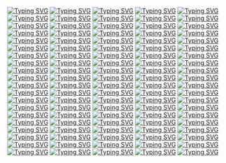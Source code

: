 [![Typing SVG](https://readme-typing-svg.demolab.com?font=Fira+Code&duration=2000&pause=1000&random=false&width=435&lines=%5B%3F%3F%D0%8C%5D+%E1%8E%B6%3F%3F%C4%8C%C5%A3%D0%BD+%5B%E1%8E%B6%3F%D1%B6%E1%B5%89%2F%3F%E2%93%8E%CF%81%E2%93%90%C5%9E%C5%9E%5D;Fluxus+Download;Delta+Download;Hydrogen+Download;Codex+Download;Arceus+X+Download)](https://git.io/typing-svg)
[![Typing SVG](https://readme-typing-svg.demolab.com?font=Fira+Code&duration=2000&pause=1000&random=false&width=435&lines=%5B%3F%3F%D0%8C%5D+%E1%8E%B6%3F%3F%C4%8C%C5%A3%D0%BD+%5B%E1%8E%B6%3F%D1%B6%E1%B5%89%2F%3F%E2%93%8E%CF%81%E2%93%90%C5%9E%C5%9E%5D;Fluxus+Download;Delta+Download;Hydrogen+Download;Codex+Download;Arceus+X+Download)](https://git.io/typing-svg)
[![Typing SVG](https://readme-typing-svg.demolab.com?font=Fira+Code&duration=2000&pause=1000&random=false&width=435&lines=%5B%3F%3F%D0%8C%5D+%E1%8E%B6%3F%3F%C4%8C%C5%A3%D0%BD+%5B%E1%8E%B6%3F%D1%B6%E1%B5%89%2F%3F%E2%93%8E%CF%81%E2%93%90%C5%9E%C5%9E%5D;Fluxus+Download;Delta+Download;Hydrogen+Download;Codex+Download;Arceus+X+Download)](https://git.io/typing-svg)
[![Typing SVG](https://readme-typing-svg.demolab.com?font=Fira+Code&duration=2000&pause=1000&random=false&width=435&lines=%5B%3F%3F%D0%8C%5D+%E1%8E%B6%3F%3F%C4%8C%C5%A3%D0%BD+%5B%E1%8E%B6%3F%D1%B6%E1%B5%89%2F%3F%E2%93%8E%CF%81%E2%93%90%C5%9E%C5%9E%5D;Fluxus+Download;Delta+Download;Hydrogen+Download;Codex+Download;Arceus+X+Download)](https://git.io/typing-svg)
[![Typing SVG](https://readme-typing-svg.demolab.com?font=Fira+Code&duration=2000&pause=1000&random=false&width=435&lines=%5B%3F%3F%D0%8C%5D+%E1%8E%B6%3F%3F%C4%8C%C5%A3%D0%BD+%5B%E1%8E%B6%3F%D1%B6%E1%B5%89%2F%3F%E2%93%8E%CF%81%E2%93%90%C5%9E%C5%9E%5D;Fluxus+Download;Delta+Download;Hydrogen+Download;Codex+Download;Arceus+X+Download)](https://git.io/typing-svg)
[![Typing SVG](https://readme-typing-svg.demolab.com?font=Fira+Code&duration=2000&pause=1000&random=false&width=435&lines=%5B%3F%3F%D0%8C%5D+%E1%8E%B6%3F%3F%C4%8C%C5%A3%D0%BD+%5B%E1%8E%B6%3F%D1%B6%E1%B5%89%2F%3F%E2%93%8E%CF%81%E2%93%90%C5%9E%C5%9E%5D;Fluxus+Download;Delta+Download;Hydrogen+Download;Codex+Download;Arceus+X+Download)](https://git.io/typing-svg)
[![Typing SVG](https://readme-typing-svg.demolab.com?font=Fira+Code&duration=2000&pause=1000&random=false&width=435&lines=%5B%3F%3F%D0%8C%5D+%E1%8E%B6%3F%3F%C4%8C%C5%A3%D0%BD+%5B%E1%8E%B6%3F%D1%B6%E1%B5%89%2F%3F%E2%93%8E%CF%81%E2%93%90%C5%9E%C5%9E%5D;Fluxus+Download;Delta+Download;Hydrogen+Download;Codex+Download;Arceus+X+Download)](https://git.io/typing-svg)
[![Typing SVG](https://readme-typing-svg.demolab.com?font=Fira+Code&duration=2000&pause=1000&random=false&width=435&lines=%5B%3F%3F%D0%8C%5D+%E1%8E%B6%3F%3F%C4%8C%C5%A3%D0%BD+%5B%E1%8E%B6%3F%D1%B6%E1%B5%89%2F%3F%E2%93%8E%CF%81%E2%93%90%C5%9E%C5%9E%5D;Fluxus+Download;Delta+Download;Hydrogen+Download;Codex+Download;Arceus+X+Download)](https://git.io/typing-svg)
[![Typing SVG](https://readme-typing-svg.demolab.com?font=Fira+Code&duration=2000&pause=1000&random=false&width=435&lines=%5B%3F%3F%D0%8C%5D+%E1%8E%B6%3F%3F%C4%8C%C5%A3%D0%BD+%5B%E1%8E%B6%3F%D1%B6%E1%B5%89%2F%3F%E2%93%8E%CF%81%E2%93%90%C5%9E%C5%9E%5D;Fluxus+Download;Delta+Download;Hydrogen+Download;Codex+Download;Arceus+X+Download)](https://git.io/typing-svg)
[![Typing SVG](https://readme-typing-svg.demolab.com?font=Fira+Code&duration=2000&pause=1000&random=false&width=435&lines=%5B%3F%3F%D0%8C%5D+%E1%8E%B6%3F%3F%C4%8C%C5%A3%D0%BD+%5B%E1%8E%B6%3F%D1%B6%E1%B5%89%2F%3F%E2%93%8E%CF%81%E2%93%90%C5%9E%C5%9E%5D;Fluxus+Download;Delta+Download;Hydrogen+Download;Codex+Download;Arceus+X+Download)](https://git.io/typing-svg)
[![Typing SVG](https://readme-typing-svg.demolab.com?font=Fira+Code&duration=2000&pause=1000&random=false&width=435&lines=%5B%3F%3F%D0%8C%5D+%E1%8E%B6%3F%3F%C4%8C%C5%A3%D0%BD+%5B%E1%8E%B6%3F%D1%B6%E1%B5%89%2F%3F%E2%93%8E%CF%81%E2%93%90%C5%9E%C5%9E%5D;Fluxus+Download;Delta+Download;Hydrogen+Download;Codex+Download;Arceus+X+Download)](https://git.io/typing-svg)
[![Typing SVG](https://readme-typing-svg.demolab.com?font=Fira+Code&duration=2000&pause=1000&random=false&width=435&lines=%5B%3F%3F%D0%8C%5D+%E1%8E%B6%3F%3F%C4%8C%C5%A3%D0%BD+%5B%E1%8E%B6%3F%D1%B6%E1%B5%89%2F%3F%E2%93%8E%CF%81%E2%93%90%C5%9E%C5%9E%5D;Fluxus+Download;Delta+Download;Hydrogen+Download;Codex+Download;Arceus+X+Download)](https://git.io/typing-svg)
[![Typing SVG](https://readme-typing-svg.demolab.com?font=Fira+Code&duration=2000&pause=1000&random=false&width=435&lines=%5B%3F%3F%D0%8C%5D+%E1%8E%B6%3F%3F%C4%8C%C5%A3%D0%BD+%5B%E1%8E%B6%3F%D1%B6%E1%B5%89%2F%3F%E2%93%8E%CF%81%E2%93%90%C5%9E%C5%9E%5D;Fluxus+Download;Delta+Download;Hydrogen+Download;Codex+Download;Arceus+X+Download)](https://git.io/typing-svg)
[![Typing SVG](https://readme-typing-svg.demolab.com?font=Fira+Code&duration=2000&pause=1000&random=false&width=435&lines=%5B%3F%3F%D0%8C%5D+%E1%8E%B6%3F%3F%C4%8C%C5%A3%D0%BD+%5B%E1%8E%B6%3F%D1%B6%E1%B5%89%2F%3F%E2%93%8E%CF%81%E2%93%90%C5%9E%C5%9E%5D;Fluxus+Download;Delta+Download;Hydrogen+Download;Codex+Download;Arceus+X+Download)](https://git.io/typing-svg)
[![Typing SVG](https://readme-typing-svg.demolab.com?font=Fira+Code&duration=2000&pause=1000&random=false&width=435&lines=%5B%3F%3F%D0%8C%5D+%E1%8E%B6%3F%3F%C4%8C%C5%A3%D0%BD+%5B%E1%8E%B6%3F%D1%B6%E1%B5%89%2F%3F%E2%93%8E%CF%81%E2%93%90%C5%9E%C5%9E%5D;Fluxus+Download;Delta+Download;Hydrogen+Download;Codex+Download;Arceus+X+Download)](https://git.io/typing-svg)
[![Typing SVG](https://readme-typing-svg.demolab.com?font=Fira+Code&duration=2000&pause=1000&random=false&width=435&lines=%5B%3F%3F%D0%8C%5D+%E1%8E%B6%3F%3F%C4%8C%C5%A3%D0%BD+%5B%E1%8E%B6%3F%D1%B6%E1%B5%89%2F%3F%E2%93%8E%CF%81%E2%93%90%C5%9E%C5%9E%5D;Fluxus+Download;Delta+Download;Hydrogen+Download;Codex+Download;Arceus+X+Download)](https://git.io/typing-svg)
[![Typing SVG](https://readme-typing-svg.demolab.com?font=Fira+Code&duration=2000&pause=1000&random=false&width=435&lines=%5B%3F%3F%D0%8C%5D+%E1%8E%B6%3F%3F%C4%8C%C5%A3%D0%BD+%5B%E1%8E%B6%3F%D1%B6%E1%B5%89%2F%3F%E2%93%8E%CF%81%E2%93%90%C5%9E%C5%9E%5D;Fluxus+Download;Delta+Download;Hydrogen+Download;Codex+Download;Arceus+X+Download)](https://git.io/typing-svg)
[![Typing SVG](https://readme-typing-svg.demolab.com?font=Fira+Code&duration=2000&pause=1000&random=false&width=435&lines=%5B%3F%3F%D0%8C%5D+%E1%8E%B6%3F%3F%C4%8C%C5%A3%D0%BD+%5B%E1%8E%B6%3F%D1%B6%E1%B5%89%2F%3F%E2%93%8E%CF%81%E2%93%90%C5%9E%C5%9E%5D;Fluxus+Download;Delta+Download;Hydrogen+Download;Codex+Download;Arceus+X+Download)](https://git.io/typing-svg)
[![Typing SVG](https://readme-typing-svg.demolab.com?font=Fira+Code&duration=2000&pause=1000&random=false&width=435&lines=%5B%3F%3F%D0%8C%5D+%E1%8E%B6%3F%3F%C4%8C%C5%A3%D0%BD+%5B%E1%8E%B6%3F%D1%B6%E1%B5%89%2F%3F%E2%93%8E%CF%81%E2%93%90%C5%9E%C5%9E%5D;Fluxus+Download;Delta+Download;Hydrogen+Download;Codex+Download;Arceus+X+Download)](https://git.io/typing-svg)
[![Typing SVG](https://readme-typing-svg.demolab.com?font=Fira+Code&duration=2000&pause=1000&random=false&width=435&lines=%5B%3F%3F%D0%8C%5D+%E1%8E%B6%3F%3F%C4%8C%C5%A3%D0%BD+%5B%E1%8E%B6%3F%D1%B6%E1%B5%89%2F%3F%E2%93%8E%CF%81%E2%93%90%C5%9E%C5%9E%5D;Fluxus+Download;Delta+Download;Hydrogen+Download;Codex+Download;Arceus+X+Download)](https://git.io/typing-svg)
[![Typing SVG](https://readme-typing-svg.demolab.com?font=Fira+Code&duration=2000&pause=1000&random=false&width=435&lines=%5B%3F%3F%D0%8C%5D+%E1%8E%B6%3F%3F%C4%8C%C5%A3%D0%BD+%5B%E1%8E%B6%3F%D1%B6%E1%B5%89%2F%3F%E2%93%8E%CF%81%E2%93%90%C5%9E%C5%9E%5D;Fluxus+Download;Delta+Download;Hydrogen+Download;Codex+Download;Arceus+X+Download)](https://git.io/typing-svg)
[![Typing SVG](https://readme-typing-svg.demolab.com?font=Fira+Code&duration=2000&pause=1000&random=false&width=435&lines=%5B%3F%3F%D0%8C%5D+%E1%8E%B6%3F%3F%C4%8C%C5%A3%D0%BD+%5B%E1%8E%B6%3F%D1%B6%E1%B5%89%2F%3F%E2%93%8E%CF%81%E2%93%90%C5%9E%C5%9E%5D;Fluxus+Download;Delta+Download;Hydrogen+Download;Codex+Download;Arceus+X+Download)](https://git.io/typing-svg)
[![Typing SVG](https://readme-typing-svg.demolab.com?font=Fira+Code&duration=2000&pause=1000&random=false&width=435&lines=%5B%3F%3F%D0%8C%5D+%E1%8E%B6%3F%3F%C4%8C%C5%A3%D0%BD+%5B%E1%8E%B6%3F%D1%B6%E1%B5%89%2F%3F%E2%93%8E%CF%81%E2%93%90%C5%9E%C5%9E%5D;Fluxus+Download;Delta+Download;Hydrogen+Download;Codex+Download;Arceus+X+Download)](https://git.io/typing-svg)
[![Typing SVG](https://readme-typing-svg.demolab.com?font=Fira+Code&duration=2000&pause=1000&random=false&width=435&lines=%5B%3F%3F%D0%8C%5D+%E1%8E%B6%3F%3F%C4%8C%C5%A3%D0%BD+%5B%E1%8E%B6%3F%D1%B6%E1%B5%89%2F%3F%E2%93%8E%CF%81%E2%93%90%C5%9E%C5%9E%5D;Fluxus+Download;Delta+Download;Hydrogen+Download;Codex+Download;Arceus+X+Download)](https://git.io/typing-svg)
[![Typing SVG](https://readme-typing-svg.demolab.com?font=Fira+Code&duration=2000&pause=1000&random=false&width=435&lines=%5B%3F%3F%D0%8C%5D+%E1%8E%B6%3F%3F%C4%8C%C5%A3%D0%BD+%5B%E1%8E%B6%3F%D1%B6%E1%B5%89%2F%3F%E2%93%8E%CF%81%E2%93%90%C5%9E%C5%9E%5D;Fluxus+Download;Delta+Download;Hydrogen+Download;Codex+Download;Arceus+X+Download)](https://git.io/typing-svg)
[![Typing SVG](https://readme-typing-svg.demolab.com?font=Fira+Code&duration=2000&pause=1000&random=false&width=435&lines=%5B%3F%3F%D0%8C%5D+%E1%8E%B6%3F%3F%C4%8C%C5%A3%D0%BD+%5B%E1%8E%B6%3F%D1%B6%E1%B5%89%2F%3F%E2%93%8E%CF%81%E2%93%90%C5%9E%C5%9E%5D;Fluxus+Download;Delta+Download;Hydrogen+Download;Codex+Download;Arceus+X+Download)](https://git.io/typing-svg)
[![Typing SVG](https://readme-typing-svg.demolab.com?font=Fira+Code&duration=2000&pause=1000&random=false&width=435&lines=%5B%3F%3F%D0%8C%5D+%E1%8E%B6%3F%3F%C4%8C%C5%A3%D0%BD+%5B%E1%8E%B6%3F%D1%B6%E1%B5%89%2F%3F%E2%93%8E%CF%81%E2%93%90%C5%9E%C5%9E%5D;Fluxus+Download;Delta+Download;Hydrogen+Download;Codex+Download;Arceus+X+Download)](https://git.io/typing-svg)
[![Typing SVG](https://readme-typing-svg.demolab.com?font=Fira+Code&duration=2000&pause=1000&random=false&width=435&lines=%5B%3F%3F%D0%8C%5D+%E1%8E%B6%3F%3F%C4%8C%C5%A3%D0%BD+%5B%E1%8E%B6%3F%D1%B6%E1%B5%89%2F%3F%E2%93%8E%CF%81%E2%93%90%C5%9E%C5%9E%5D;Fluxus+Download;Delta+Download;Hydrogen+Download;Codex+Download;Arceus+X+Download)](https://git.io/typing-svg)
[![Typing SVG](https://readme-typing-svg.demolab.com?font=Fira+Code&duration=2000&pause=1000&random=false&width=435&lines=%5B%3F%3F%D0%8C%5D+%E1%8E%B6%3F%3F%C4%8C%C5%A3%D0%BD+%5B%E1%8E%B6%3F%D1%B6%E1%B5%89%2F%3F%E2%93%8E%CF%81%E2%93%90%C5%9E%C5%9E%5D;Fluxus+Download;Delta+Download;Hydrogen+Download;Codex+Download;Arceus+X+Download)](https://git.io/typing-svg)
[![Typing SVG](https://readme-typing-svg.demolab.com?font=Fira+Code&duration=2000&pause=1000&random=false&width=435&lines=%5B%3F%3F%D0%8C%5D+%E1%8E%B6%3F%3F%C4%8C%C5%A3%D0%BD+%5B%E1%8E%B6%3F%D1%B6%E1%B5%89%2F%3F%E2%93%8E%CF%81%E2%93%90%C5%9E%C5%9E%5D;Fluxus+Download;Delta+Download;Hydrogen+Download;Codex+Download;Arceus+X+Download)](https://git.io/typing-svg)
[![Typing SVG](https://readme-typing-svg.demolab.com?font=Fira+Code&duration=2000&pause=1000&random=false&width=435&lines=%5B%3F%3F%D0%8C%5D+%E1%8E%B6%3F%3F%C4%8C%C5%A3%D0%BD+%5B%E1%8E%B6%3F%D1%B6%E1%B5%89%2F%3F%E2%93%8E%CF%81%E2%93%90%C5%9E%C5%9E%5D;Fluxus+Download;Delta+Download;Hydrogen+Download;Codex+Download;Arceus+X+Download)](https://git.io/typing-svg)
[![Typing SVG](https://readme-typing-svg.demolab.com?font=Fira+Code&duration=2000&pause=1000&random=false&width=435&lines=%5B%3F%3F%D0%8C%5D+%E1%8E%B6%3F%3F%C4%8C%C5%A3%D0%BD+%5B%E1%8E%B6%3F%D1%B6%E1%B5%89%2F%3F%E2%93%8E%CF%81%E2%93%90%C5%9E%C5%9E%5D;Fluxus+Download;Delta+Download;Hydrogen+Download;Codex+Download;Arceus+X+Download)](https://git.io/typing-svg)
[![Typing SVG](https://readme-typing-svg.demolab.com?font=Fira+Code&duration=2000&pause=1000&random=false&width=435&lines=%5B%3F%3F%D0%8C%5D+%E1%8E%B6%3F%3F%C4%8C%C5%A3%D0%BD+%5B%E1%8E%B6%3F%D1%B6%E1%B5%89%2F%3F%E2%93%8E%CF%81%E2%93%90%C5%9E%C5%9E%5D;Fluxus+Download;Delta+Download;Hydrogen+Download;Codex+Download;Arceus+X+Download)](https://git.io/typing-svg)
[![Typing SVG](https://readme-typing-svg.demolab.com?font=Fira+Code&duration=2000&pause=1000&random=false&width=435&lines=%5B%3F%3F%D0%8C%5D+%E1%8E%B6%3F%3F%C4%8C%C5%A3%D0%BD+%5B%E1%8E%B6%3F%D1%B6%E1%B5%89%2F%3F%E2%93%8E%CF%81%E2%93%90%C5%9E%C5%9E%5D;Fluxus+Download;Delta+Download;Hydrogen+Download;Codex+Download;Arceus+X+Download)](https://git.io/typing-svg)
[![Typing SVG](https://readme-typing-svg.demolab.com?font=Fira+Code&duration=2000&pause=1000&random=false&width=435&lines=%5B%3F%3F%D0%8C%5D+%E1%8E%B6%3F%3F%C4%8C%C5%A3%D0%BD+%5B%E1%8E%B6%3F%D1%B6%E1%B5%89%2F%3F%E2%93%8E%CF%81%E2%93%90%C5%9E%C5%9E%5D;Fluxus+Download;Delta+Download;Hydrogen+Download;Codex+Download;Arceus+X+Download)](https://git.io/typing-svg)
[![Typing SVG](https://readme-typing-svg.demolab.com?font=Fira+Code&duration=2000&pause=1000&random=false&width=435&lines=%5B%3F%3F%D0%8C%5D+%E1%8E%B6%3F%3F%C4%8C%C5%A3%D0%BD+%5B%E1%8E%B6%3F%D1%B6%E1%B5%89%2F%3F%E2%93%8E%CF%81%E2%93%90%C5%9E%C5%9E%5D;Fluxus+Download;Delta+Download;Hydrogen+Download;Codex+Download;Arceus+X+Download)](https://git.io/typing-svg)
[![Typing SVG](https://readme-typing-svg.demolab.com?font=Fira+Code&duration=2000&pause=1000&random=false&width=435&lines=%5B%3F%3F%D0%8C%5D+%E1%8E%B6%3F%3F%C4%8C%C5%A3%D0%BD+%5B%E1%8E%B6%3F%D1%B6%E1%B5%89%2F%3F%E2%93%8E%CF%81%E2%93%90%C5%9E%C5%9E%5D;Fluxus+Download;Delta+Download;Hydrogen+Download;Codex+Download;Arceus+X+Download)](https://git.io/typing-svg)
[![Typing SVG](https://readme-typing-svg.demolab.com?font=Fira+Code&duration=2000&pause=1000&random=false&width=435&lines=%5B%3F%3F%D0%8C%5D+%E1%8E%B6%3F%3F%C4%8C%C5%A3%D0%BD+%5B%E1%8E%B6%3F%D1%B6%E1%B5%89%2F%3F%E2%93%8E%CF%81%E2%93%90%C5%9E%C5%9E%5D;Fluxus+Download;Delta+Download;Hydrogen+Download;Codex+Download;Arceus+X+Download)](https://git.io/typing-svg)
[![Typing SVG](https://readme-typing-svg.demolab.com?font=Fira+Code&duration=2000&pause=1000&random=false&width=435&lines=%5B%3F%3F%D0%8C%5D+%E1%8E%B6%3F%3F%C4%8C%C5%A3%D0%BD+%5B%E1%8E%B6%3F%D1%B6%E1%B5%89%2F%3F%E2%93%8E%CF%81%E2%93%90%C5%9E%C5%9E%5D;Fluxus+Download;Delta+Download;Hydrogen+Download;Codex+Download;Arceus+X+Download)](https://git.io/typing-svg)
[![Typing SVG](https://readme-typing-svg.demolab.com?font=Fira+Code&duration=2000&pause=1000&random=false&width=435&lines=%5B%3F%3F%D0%8C%5D+%E1%8E%B6%3F%3F%C4%8C%C5%A3%D0%BD+%5B%E1%8E%B6%3F%D1%B6%E1%B5%89%2F%3F%E2%93%8E%CF%81%E2%93%90%C5%9E%C5%9E%5D;Fluxus+Download;Delta+Download;Hydrogen+Download;Codex+Download;Arceus+X+Download)](https://git.io/typing-svg)
[![Typing SVG](https://readme-typing-svg.demolab.com?font=Fira+Code&duration=2000&pause=1000&random=false&width=435&lines=%5B%3F%3F%D0%8C%5D+%E1%8E%B6%3F%3F%C4%8C%C5%A3%D0%BD+%5B%E1%8E%B6%3F%D1%B6%E1%B5%89%2F%3F%E2%93%8E%CF%81%E2%93%90%C5%9E%C5%9E%5D;Fluxus+Download;Delta+Download;Hydrogen+Download;Codex+Download;Arceus+X+Download)](https://git.io/typing-svg)
[![Typing SVG](https://readme-typing-svg.demolab.com?font=Fira+Code&duration=2000&pause=1000&random=false&width=435&lines=%5B%3F%3F%D0%8C%5D+%E1%8E%B6%3F%3F%C4%8C%C5%A3%D0%BD+%5B%E1%8E%B6%3F%D1%B6%E1%B5%89%2F%3F%E2%93%8E%CF%81%E2%93%90%C5%9E%C5%9E%5D;Fluxus+Download;Delta+Download;Hydrogen+Download;Codex+Download;Arceus+X+Download)](https://git.io/typing-svg)
[![Typing SVG](https://readme-typing-svg.demolab.com?font=Fira+Code&duration=2000&pause=1000&random=false&width=435&lines=%5B%3F%3F%D0%8C%5D+%E1%8E%B6%3F%3F%C4%8C%C5%A3%D0%BD+%5B%E1%8E%B6%3F%D1%B6%E1%B5%89%2F%3F%E2%93%8E%CF%81%E2%93%90%C5%9E%C5%9E%5D;Fluxus+Download;Delta+Download;Hydrogen+Download;Codex+Download;Arceus+X+Download)](https://git.io/typing-svg)
[![Typing SVG](https://readme-typing-svg.demolab.com?font=Fira+Code&duration=2000&pause=1000&random=false&width=435&lines=%5B%3F%3F%D0%8C%5D+%E1%8E%B6%3F%3F%C4%8C%C5%A3%D0%BD+%5B%E1%8E%B6%3F%D1%B6%E1%B5%89%2F%3F%E2%93%8E%CF%81%E2%93%90%C5%9E%C5%9E%5D;Fluxus+Download;Delta+Download;Hydrogen+Download;Codex+Download;Arceus+X+Download)](https://git.io/typing-svg)
[![Typing SVG](https://readme-typing-svg.demolab.com?font=Fira+Code&duration=2000&pause=1000&random=false&width=435&lines=%5B%3F%3F%D0%8C%5D+%E1%8E%B6%3F%3F%C4%8C%C5%A3%D0%BD+%5B%E1%8E%B6%3F%D1%B6%E1%B5%89%2F%3F%E2%93%8E%CF%81%E2%93%90%C5%9E%C5%9E%5D;Fluxus+Download;Delta+Download;Hydrogen+Download;Codex+Download;Arceus+X+Download)](https://git.io/typing-svg)
[![Typing SVG](https://readme-typing-svg.demolab.com?font=Fira+Code&duration=2000&pause=1000&random=false&width=435&lines=%5B%3F%3F%D0%8C%5D+%E1%8E%B6%3F%3F%C4%8C%C5%A3%D0%BD+%5B%E1%8E%B6%3F%D1%B6%E1%B5%89%2F%3F%E2%93%8E%CF%81%E2%93%90%C5%9E%C5%9E%5D;Fluxus+Download;Delta+Download;Hydrogen+Download;Codex+Download;Arceus+X+Download)](https://git.io/typing-svg)
[![Typing SVG](https://readme-typing-svg.demolab.com?font=Fira+Code&duration=2000&pause=1000&random=false&width=435&lines=%5B%3F%3F%D0%8C%5D+%E1%8E%B6%3F%3F%C4%8C%C5%A3%D0%BD+%5B%E1%8E%B6%3F%D1%B6%E1%B5%89%2F%3F%E2%93%8E%CF%81%E2%93%90%C5%9E%C5%9E%5D;Fluxus+Download;Delta+Download;Hydrogen+Download;Codex+Download;Arceus+X+Download)](https://git.io/typing-svg)
[![Typing SVG](https://readme-typing-svg.demolab.com?font=Fira+Code&duration=2000&pause=1000&random=false&width=435&lines=%5B%3F%3F%D0%8C%5D+%E1%8E%B6%3F%3F%C4%8C%C5%A3%D0%BD+%5B%E1%8E%B6%3F%D1%B6%E1%B5%89%2F%3F%E2%93%8E%CF%81%E2%93%90%C5%9E%C5%9E%5D;Fluxus+Download;Delta+Download;Hydrogen+Download;Codex+Download;Arceus+X+Download)](https://git.io/typing-svg)
[![Typing SVG](https://readme-typing-svg.demolab.com?font=Fira+Code&duration=2000&pause=1000&random=false&width=435&lines=%5B%3F%3F%D0%8C%5D+%E1%8E%B6%3F%3F%C4%8C%C5%A3%D0%BD+%5B%E1%8E%B6%3F%D1%B6%E1%B5%89%2F%3F%E2%93%8E%CF%81%E2%93%90%C5%9E%C5%9E%5D;Fluxus+Download;Delta+Download;Hydrogen+Download;Codex+Download;Arceus+X+Download)](https://git.io/typing-svg)
[![Typing SVG](https://readme-typing-svg.demolab.com?font=Fira+Code&duration=2000&pause=1000&random=false&width=435&lines=%5B%3F%3F%D0%8C%5D+%E1%8E%B6%3F%3F%C4%8C%C5%A3%D0%BD+%5B%E1%8E%B6%3F%D1%B6%E1%B5%89%2F%3F%E2%93%8E%CF%81%E2%93%90%C5%9E%C5%9E%5D;Fluxus+Download;Delta+Download;Hydrogen+Download;Codex+Download;Arceus+X+Download)](https://git.io/typing-svg)
[![Typing SVG](https://readme-typing-svg.demolab.com?font=Fira+Code&duration=2000&pause=1000&random=false&width=435&lines=%5B%3F%3F%D0%8C%5D+%E1%8E%B6%3F%3F%C4%8C%C5%A3%D0%BD+%5B%E1%8E%B6%3F%D1%B6%E1%B5%89%2F%3F%E2%93%8E%CF%81%E2%93%90%C5%9E%C5%9E%5D;Fluxus+Download;Delta+Download;Hydrogen+Download;Codex+Download;Arceus+X+Download)](https://git.io/typing-svg)
[![Typing SVG](https://readme-typing-svg.demolab.com?font=Fira+Code&duration=2000&pause=1000&random=false&width=435&lines=%5B%3F%3F%D0%8C%5D+%E1%8E%B6%3F%3F%C4%8C%C5%A3%D0%BD+%5B%E1%8E%B6%3F%D1%B6%E1%B5%89%2F%3F%E2%93%8E%CF%81%E2%93%90%C5%9E%C5%9E%5D;Fluxus+Download;Delta+Download;Hydrogen+Download;Codex+Download;Arceus+X+Download)](https://git.io/typing-svg)
[![Typing SVG](https://readme-typing-svg.demolab.com?font=Fira+Code&duration=2000&pause=1000&random=false&width=435&lines=%5B%3F%3F%D0%8C%5D+%E1%8E%B6%3F%3F%C4%8C%C5%A3%D0%BD+%5B%E1%8E%B6%3F%D1%B6%E1%B5%89%2F%3F%E2%93%8E%CF%81%E2%93%90%C5%9E%C5%9E%5D;Fluxus+Download;Delta+Download;Hydrogen+Download;Codex+Download;Arceus+X+Download)](https://git.io/typing-svg)
[![Typing SVG](https://readme-typing-svg.demolab.com?font=Fira+Code&duration=2000&pause=1000&random=false&width=435&lines=%5B%3F%3F%D0%8C%5D+%E1%8E%B6%3F%3F%C4%8C%C5%A3%D0%BD+%5B%E1%8E%B6%3F%D1%B6%E1%B5%89%2F%3F%E2%93%8E%CF%81%E2%93%90%C5%9E%C5%9E%5D;Fluxus+Download;Delta+Download;Hydrogen+Download;Codex+Download;Arceus+X+Download)](https://git.io/typing-svg)
[![Typing SVG](https://readme-typing-svg.demolab.com?font=Fira+Code&duration=2000&pause=1000&random=false&width=435&lines=%5B%3F%3F%D0%8C%5D+%E1%8E%B6%3F%3F%C4%8C%C5%A3%D0%BD+%5B%E1%8E%B6%3F%D1%B6%E1%B5%89%2F%3F%E2%93%8E%CF%81%E2%93%90%C5%9E%C5%9E%5D;Fluxus+Download;Delta+Download;Hydrogen+Download;Codex+Download;Arceus+X+Download)](https://git.io/typing-svg)
[![Typing SVG](https://readme-typing-svg.demolab.com?font=Fira+Code&duration=2000&pause=1000&random=false&width=435&lines=%5B%3F%3F%D0%8C%5D+%E1%8E%B6%3F%3F%C4%8C%C5%A3%D0%BD+%5B%E1%8E%B6%3F%D1%B6%E1%B5%89%2F%3F%E2%93%8E%CF%81%E2%93%90%C5%9E%C5%9E%5D;Fluxus+Download;Delta+Download;Hydrogen+Download;Codex+Download;Arceus+X+Download)](https://git.io/typing-svg)
[![Typing SVG](https://readme-typing-svg.demolab.com?font=Fira+Code&duration=2000&pause=1000&random=false&width=435&lines=%5B%3F%3F%D0%8C%5D+%E1%8E%B6%3F%3F%C4%8C%C5%A3%D0%BD+%5B%E1%8E%B6%3F%D1%B6%E1%B5%89%2F%3F%E2%93%8E%CF%81%E2%93%90%C5%9E%C5%9E%5D;Fluxus+Download;Delta+Download;Hydrogen+Download;Codex+Download;Arceus+X+Download)](https://git.io/typing-svg)
[![Typing SVG](https://readme-typing-svg.demolab.com?font=Fira+Code&duration=2000&pause=1000&random=false&width=435&lines=%5B%3F%3F%D0%8C%5D+%E1%8E%B6%3F%3F%C4%8C%C5%A3%D0%BD+%5B%E1%8E%B6%3F%D1%B6%E1%B5%89%2F%3F%E2%93%8E%CF%81%E2%93%90%C5%9E%C5%9E%5D;Fluxus+Download;Delta+Download;Hydrogen+Download;Codex+Download;Arceus+X+Download)](https://git.io/typing-svg)
[![Typing SVG](https://readme-typing-svg.demolab.com?font=Fira+Code&duration=2000&pause=1000&random=false&width=435&lines=%5B%3F%3F%D0%8C%5D+%E1%8E%B6%3F%3F%C4%8C%C5%A3%D0%BD+%5B%E1%8E%B6%3F%D1%B6%E1%B5%89%2F%3F%E2%93%8E%CF%81%E2%93%90%C5%9E%C5%9E%5D;Fluxus+Download;Delta+Download;Hydrogen+Download;Codex+Download;Arceus+X+Download)](https://git.io/typing-svg)
[![Typing SVG](https://readme-typing-svg.demolab.com?font=Fira+Code&duration=2000&pause=1000&random=false&width=435&lines=%5B%3F%3F%D0%8C%5D+%E1%8E%B6%3F%3F%C4%8C%C5%A3%D0%BD+%5B%E1%8E%B6%3F%D1%B6%E1%B5%89%2F%3F%E2%93%8E%CF%81%E2%93%90%C5%9E%C5%9E%5D;Fluxus+Download;Delta+Download;Hydrogen+Download;Codex+Download;Arceus+X+Download)](https://git.io/typing-svg)
[![Typing SVG](https://readme-typing-svg.demolab.com?font=Fira+Code&duration=2000&pause=1000&random=false&width=435&lines=%5B%3F%3F%D0%8C%5D+%E1%8E%B6%3F%3F%C4%8C%C5%A3%D0%BD+%5B%E1%8E%B6%3F%D1%B6%E1%B5%89%2F%3F%E2%93%8E%CF%81%E2%93%90%C5%9E%C5%9E%5D;Fluxus+Download;Delta+Download;Hydrogen+Download;Codex+Download;Arceus+X+Download)](https://git.io/typing-svg)
[![Typing SVG](https://readme-typing-svg.demolab.com?font=Fira+Code&duration=2000&pause=1000&random=false&width=435&lines=%5B%3F%3F%D0%8C%5D+%E1%8E%B6%3F%3F%C4%8C%C5%A3%D0%BD+%5B%E1%8E%B6%3F%D1%B6%E1%B5%89%2F%3F%E2%93%8E%CF%81%E2%93%90%C5%9E%C5%9E%5D;Fluxus+Download;Delta+Download;Hydrogen+Download;Codex+Download;Arceus+X+Download)](https://git.io/typing-svg)
[![Typing SVG](https://readme-typing-svg.demolab.com?font=Fira+Code&duration=2000&pause=1000&random=false&width=435&lines=%5B%3F%3F%D0%8C%5D+%E1%8E%B6%3F%3F%C4%8C%C5%A3%D0%BD+%5B%E1%8E%B6%3F%D1%B6%E1%B5%89%2F%3F%E2%93%8E%CF%81%E2%93%90%C5%9E%C5%9E%5D;Fluxus+Download;Delta+Download;Hydrogen+Download;Codex+Download;Arceus+X+Download)](https://git.io/typing-svg)
[![Typing SVG](https://readme-typing-svg.demolab.com?font=Fira+Code&duration=2000&pause=1000&random=false&width=435&lines=%5B%3F%3F%D0%8C%5D+%E1%8E%B6%3F%3F%C4%8C%C5%A3%D0%BD+%5B%E1%8E%B6%3F%D1%B6%E1%B5%89%2F%3F%E2%93%8E%CF%81%E2%93%90%C5%9E%C5%9E%5D;Fluxus+Download;Delta+Download;Hydrogen+Download;Codex+Download;Arceus+X+Download)](https://git.io/typing-svg)
[![Typing SVG](https://readme-typing-svg.demolab.com?font=Fira+Code&duration=2000&pause=1000&random=false&width=435&lines=%5B%3F%3F%D0%8C%5D+%E1%8E%B6%3F%3F%C4%8C%C5%A3%D0%BD+%5B%E1%8E%B6%3F%D1%B6%E1%B5%89%2F%3F%E2%93%8E%CF%81%E2%93%90%C5%9E%C5%9E%5D;Fluxus+Download;Delta+Download;Hydrogen+Download;Codex+Download;Arceus+X+Download)](https://git.io/typing-svg)
[![Typing SVG](https://readme-typing-svg.demolab.com?font=Fira+Code&duration=2000&pause=1000&random=false&width=435&lines=%5B%3F%3F%D0%8C%5D+%E1%8E%B6%3F%3F%C4%8C%C5%A3%D0%BD+%5B%E1%8E%B6%3F%D1%B6%E1%B5%89%2F%3F%E2%93%8E%CF%81%E2%93%90%C5%9E%C5%9E%5D;Fluxus+Download;Delta+Download;Hydrogen+Download;Codex+Download;Arceus+X+Download)](https://git.io/typing-svg)
[![Typing SVG](https://readme-typing-svg.demolab.com?font=Fira+Code&duration=2000&pause=1000&random=false&width=435&lines=%5B%3F%3F%D0%8C%5D+%E1%8E%B6%3F%3F%C4%8C%C5%A3%D0%BD+%5B%E1%8E%B6%3F%D1%B6%E1%B5%89%2F%3F%E2%93%8E%CF%81%E2%93%90%C5%9E%C5%9E%5D;Fluxus+Download;Delta+Download;Hydrogen+Download;Codex+Download;Arceus+X+Download)](https://git.io/typing-svg)
[![Typing SVG](https://readme-typing-svg.demolab.com?font=Fira+Code&duration=2000&pause=1000&random=false&width=435&lines=%5B%3F%3F%D0%8C%5D+%E1%8E%B6%3F%3F%C4%8C%C5%A3%D0%BD+%5B%E1%8E%B6%3F%D1%B6%E1%B5%89%2F%3F%E2%93%8E%CF%81%E2%93%90%C5%9E%C5%9E%5D;Fluxus+Download;Delta+Download;Hydrogen+Download;Codex+Download;Arceus+X+Download)](https://git.io/typing-svg)
[![Typing SVG](https://readme-typing-svg.demolab.com?font=Fira+Code&duration=2000&pause=1000&random=false&width=435&lines=%5B%3F%3F%D0%8C%5D+%E1%8E%B6%3F%3F%C4%8C%C5%A3%D0%BD+%5B%E1%8E%B6%3F%D1%B6%E1%B5%89%2F%3F%E2%93%8E%CF%81%E2%93%90%C5%9E%C5%9E%5D;Fluxus+Download;Delta+Download;Hydrogen+Download;Codex+Download;Arceus+X+Download)](https://git.io/typing-svg)
[![Typing SVG](https://readme-typing-svg.demolab.com?font=Fira+Code&duration=2000&pause=1000&random=false&width=435&lines=%5B%3F%3F%D0%8C%5D+%E1%8E%B6%3F%3F%C4%8C%C5%A3%D0%BD+%5B%E1%8E%B6%3F%D1%B6%E1%B5%89%2F%3F%E2%93%8E%CF%81%E2%93%90%C5%9E%C5%9E%5D;Fluxus+Download;Delta+Download;Hydrogen+Download;Codex+Download;Arceus+X+Download)](https://git.io/typing-svg)
[![Typing SVG](https://readme-typing-svg.demolab.com?font=Fira+Code&duration=2000&pause=1000&random=false&width=435&lines=%5B%3F%3F%D0%8C%5D+%E1%8E%B6%3F%3F%C4%8C%C5%A3%D0%BD+%5B%E1%8E%B6%3F%D1%B6%E1%B5%89%2F%3F%E2%93%8E%CF%81%E2%93%90%C5%9E%C5%9E%5D;Fluxus+Download;Delta+Download;Hydrogen+Download;Codex+Download;Arceus+X+Download)](https://git.io/typing-svg)
[![Typing SVG](https://readme-typing-svg.demolab.com?font=Fira+Code&duration=2000&pause=1000&random=false&width=435&lines=%5B%3F%3F%D0%8C%5D+%E1%8E%B6%3F%3F%C4%8C%C5%A3%D0%BD+%5B%E1%8E%B6%3F%D1%B6%E1%B5%89%2F%3F%E2%93%8E%CF%81%E2%93%90%C5%9E%C5%9E%5D;Fluxus+Download;Delta+Download;Hydrogen+Download;Codex+Download;Arceus+X+Download)](https://git.io/typing-svg)
[![Typing SVG](https://readme-typing-svg.demolab.com?font=Fira+Code&duration=2000&pause=1000&random=false&width=435&lines=%5B%3F%3F%D0%8C%5D+%E1%8E%B6%3F%3F%C4%8C%C5%A3%D0%BD+%5B%E1%8E%B6%3F%D1%B6%E1%B5%89%2F%3F%E2%93%8E%CF%81%E2%93%90%C5%9E%C5%9E%5D;Fluxus+Download;Delta+Download;Hydrogen+Download;Codex+Download;Arceus+X+Download)](https://git.io/typing-svg)
[![Typing SVG](https://readme-typing-svg.demolab.com?font=Fira+Code&duration=2000&pause=1000&random=false&width=435&lines=%5B%3F%3F%D0%8C%5D+%E1%8E%B6%3F%3F%C4%8C%C5%A3%D0%BD+%5B%E1%8E%B6%3F%D1%B6%E1%B5%89%2F%3F%E2%93%8E%CF%81%E2%93%90%C5%9E%C5%9E%5D;Fluxus+Download;Delta+Download;Hydrogen+Download;Codex+Download;Arceus+X+Download)](https://git.io/typing-svg)
[![Typing SVG](https://readme-typing-svg.demolab.com?font=Fira+Code&duration=2000&pause=1000&random=false&width=435&lines=%5B%3F%3F%D0%8C%5D+%E1%8E%B6%3F%3F%C4%8C%C5%A3%D0%BD+%5B%E1%8E%B6%3F%D1%B6%E1%B5%89%2F%3F%E2%93%8E%CF%81%E2%93%90%C5%9E%C5%9E%5D;Fluxus+Download;Delta+Download;Hydrogen+Download;Codex+Download;Arceus+X+Download)](https://git.io/typing-svg)
[![Typing SVG](https://readme-typing-svg.demolab.com?font=Fira+Code&duration=2000&pause=1000&random=false&width=435&lines=%5B%3F%3F%D0%8C%5D+%E1%8E%B6%3F%3F%C4%8C%C5%A3%D0%BD+%5B%E1%8E%B6%3F%D1%B6%E1%B5%89%2F%3F%E2%93%8E%CF%81%E2%93%90%C5%9E%C5%9E%5D;Fluxus+Download;Delta+Download;Hydrogen+Download;Codex+Download;Arceus+X+Download)](https://git.io/typing-svg)
[![Typing SVG](https://readme-typing-svg.demolab.com?font=Fira+Code&duration=2000&pause=1000&random=false&width=435&lines=%5B%3F%3F%D0%8C%5D+%E1%8E%B6%3F%3F%C4%8C%C5%A3%D0%BD+%5B%E1%8E%B6%3F%D1%B6%E1%B5%89%2F%3F%E2%93%8E%CF%81%E2%93%90%C5%9E%C5%9E%5D;Fluxus+Download;Delta+Download;Hydrogen+Download;Codex+Download;Arceus+X+Download)](https://git.io/typing-svg)
[![Typing SVG](https://readme-typing-svg.demolab.com?font=Fira+Code&duration=2000&pause=1000&random=false&width=435&lines=%5B%3F%3F%D0%8C%5D+%E1%8E%B6%3F%3F%C4%8C%C5%A3%D0%BD+%5B%E1%8E%B6%3F%D1%B6%E1%B5%89%2F%3F%E2%93%8E%CF%81%E2%93%90%C5%9E%C5%9E%5D;Fluxus+Download;Delta+Download;Hydrogen+Download;Codex+Download;Arceus+X+Download)](https://git.io/typing-svg)
[![Typing SVG](https://readme-typing-svg.demolab.com?font=Fira+Code&duration=2000&pause=1000&random=false&width=435&lines=%5B%3F%3F%D0%8C%5D+%E1%8E%B6%3F%3F%C4%8C%C5%A3%D0%BD+%5B%E1%8E%B6%3F%D1%B6%E1%B5%89%2F%3F%E2%93%8E%CF%81%E2%93%90%C5%9E%C5%9E%5D;Fluxus+Download;Delta+Download;Hydrogen+Download;Codex+Download;Arceus+X+Download)](https://git.io/typing-svg)
[![Typing SVG](https://readme-typing-svg.demolab.com?font=Fira+Code&duration=2000&pause=1000&random=false&width=435&lines=%5B%3F%3F%D0%8C%5D+%E1%8E%B6%3F%3F%C4%8C%C5%A3%D0%BD+%5B%E1%8E%B6%3F%D1%B6%E1%B5%89%2F%3F%E2%93%8E%CF%81%E2%93%90%C5%9E%C5%9E%5D;Fluxus+Download;Delta+Download;Hydrogen+Download;Codex+Download;Arceus+X+Download)](https://git.io/typing-svg)
[![Typing SVG](https://readme-typing-svg.demolab.com?font=Fira+Code&duration=2000&pause=1000&random=false&width=435&lines=%5B%3F%3F%D0%8C%5D+%E1%8E%B6%3F%3F%C4%8C%C5%A3%D0%BD+%5B%E1%8E%B6%3F%D1%B6%E1%B5%89%2F%3F%E2%93%8E%CF%81%E2%93%90%C5%9E%C5%9E%5D;Fluxus+Download;Delta+Download;Hydrogen+Download;Codex+Download;Arceus+X+Download)](https://git.io/typing-svg)
[![Typing SVG](https://readme-typing-svg.demolab.com?font=Fira+Code&duration=2000&pause=1000&random=false&width=435&lines=%5B%3F%3F%D0%8C%5D+%E1%8E%B6%3F%3F%C4%8C%C5%A3%D0%BD+%5B%E1%8E%B6%3F%D1%B6%E1%B5%89%2F%3F%E2%93%8E%CF%81%E2%93%90%C5%9E%C5%9E%5D;Fluxus+Download;Delta+Download;Hydrogen+Download;Codex+Download;Arceus+X+Download)](https://git.io/typing-svg)
[![Typing SVG](https://readme-typing-svg.demolab.com?font=Fira+Code&duration=2000&pause=1000&random=false&width=435&lines=%5B%3F%3F%D0%8C%5D+%E1%8E%B6%3F%3F%C4%8C%C5%A3%D0%BD+%5B%E1%8E%B6%3F%D1%B6%E1%B5%89%2F%3F%E2%93%8E%CF%81%E2%93%90%C5%9E%C5%9E%5D;Fluxus+Download;Delta+Download;Hydrogen+Download;Codex+Download;Arceus+X+Download)](https://git.io/typing-svg)
[![Typing SVG](https://readme-typing-svg.demolab.com?font=Fira+Code&duration=2000&pause=1000&random=false&width=435&lines=%5B%3F%3F%D0%8C%5D+%E1%8E%B6%3F%3F%C4%8C%C5%A3%D0%BD+%5B%E1%8E%B6%3F%D1%B6%E1%B5%89%2F%3F%E2%93%8E%CF%81%E2%93%90%C5%9E%C5%9E%5D;Fluxus+Download;Delta+Download;Hydrogen+Download;Codex+Download;Arceus+X+Download)](https://git.io/typing-svg)
[![Typing SVG](https://readme-typing-svg.demolab.com?font=Fira+Code&duration=2000&pause=1000&random=false&width=435&lines=%5B%3F%3F%D0%8C%5D+%E1%8E%B6%3F%3F%C4%8C%C5%A3%D0%BD+%5B%E1%8E%B6%3F%D1%B6%E1%B5%89%2F%3F%E2%93%8E%CF%81%E2%93%90%C5%9E%C5%9E%5D;Fluxus+Download;Delta+Download;Hydrogen+Download;Codex+Download;Arceus+X+Download)](https://git.io/typing-svg)
[![Typing SVG](https://readme-typing-svg.demolab.com?font=Fira+Code&duration=2000&pause=1000&random=false&width=435&lines=%5B%3F%3F%D0%8C%5D+%E1%8E%B6%3F%3F%C4%8C%C5%A3%D0%BD+%5B%E1%8E%B6%3F%D1%B6%E1%B5%89%2F%3F%E2%93%8E%CF%81%E2%93%90%C5%9E%C5%9E%5D;Fluxus+Download;Delta+Download;Hydrogen+Download;Codex+Download;Arceus+X+Download)](https://git.io/typing-svg)
[![Typing SVG](https://readme-typing-svg.demolab.com?font=Fira+Code&duration=2000&pause=1000&random=false&width=435&lines=%5B%3F%3F%D0%8C%5D+%E1%8E%B6%3F%3F%C4%8C%C5%A3%D0%BD+%5B%E1%8E%B6%3F%D1%B6%E1%B5%89%2F%3F%E2%93%8E%CF%81%E2%93%90%C5%9E%C5%9E%5D;Fluxus+Download;Delta+Download;Hydrogen+Download;Codex+Download;Arceus+X+Download)](https://git.io/typing-svg)
[![Typing SVG](https://readme-typing-svg.demolab.com?font=Fira+Code&duration=2000&pause=1000&random=false&width=435&lines=%5B%3F%3F%D0%8C%5D+%E1%8E%B6%3F%3F%C4%8C%C5%A3%D0%BD+%5B%E1%8E%B6%3F%D1%B6%E1%B5%89%2F%3F%E2%93%8E%CF%81%E2%93%90%C5%9E%C5%9E%5D;Fluxus+Download;Delta+Download;Hydrogen+Download;Codex+Download;Arceus+X+Download)](https://git.io/typing-svg)
[![Typing SVG](https://readme-typing-svg.demolab.com?font=Fira+Code&duration=2000&pause=1000&random=false&width=435&lines=%5B%3F%3F%D0%8C%5D+%E1%8E%B6%3F%3F%C4%8C%C5%A3%D0%BD+%5B%E1%8E%B6%3F%D1%B6%E1%B5%89%2F%3F%E2%93%8E%CF%81%E2%93%90%C5%9E%C5%9E%5D;Fluxus+Download;Delta+Download;Hydrogen+Download;Codex+Download;Arceus+X+Download)](https://git.io/typing-svg)
[![Typing SVG](https://readme-typing-svg.demolab.com?font=Fira+Code&duration=2000&pause=1000&random=false&width=435&lines=%5B%3F%3F%D0%8C%5D+%E1%8E%B6%3F%3F%C4%8C%C5%A3%D0%BD+%5B%E1%8E%B6%3F%D1%B6%E1%B5%89%2F%3F%E2%93%8E%CF%81%E2%93%90%C5%9E%C5%9E%5D;Fluxus+Download;Delta+Download;Hydrogen+Download;Codex+Download;Arceus+X+Download)](https://git.io/typing-svg)
[![Typing SVG](https://readme-typing-svg.demolab.com?font=Fira+Code&duration=2000&pause=1000&random=false&width=435&lines=%5B%3F%3F%D0%8C%5D+%E1%8E%B6%3F%3F%C4%8C%C5%A3%D0%BD+%5B%E1%8E%B6%3F%D1%B6%E1%B5%89%2F%3F%E2%93%8E%CF%81%E2%93%90%C5%9E%C5%9E%5D;Fluxus+Download;Delta+Download;Hydrogen+Download;Codex+Download;Arceus+X+Download)](https://git.io/typing-svg)
[![Typing SVG](https://readme-typing-svg.demolab.com?font=Fira+Code&duration=2000&pause=1000&random=false&width=435&lines=%5B%3F%3F%D0%8C%5D+%E1%8E%B6%3F%3F%C4%8C%C5%A3%D0%BD+%5B%E1%8E%B6%3F%D1%B6%E1%B5%89%2F%3F%E2%93%8E%CF%81%E2%93%90%C5%9E%C5%9E%5D;Fluxus+Download;Delta+Download;Hydrogen+Download;Codex+Download;Arceus+X+Download)](https://git.io/typing-svg)
[![Typing SVG](https://readme-typing-svg.demolab.com?font=Fira+Code&duration=2000&pause=1000&random=false&width=435&lines=%5B%3F%3F%D0%8C%5D+%E1%8E%B6%3F%3F%C4%8C%C5%A3%D0%BD+%5B%E1%8E%B6%3F%D1%B6%E1%B5%89%2F%3F%E2%93%8E%CF%81%E2%93%90%C5%9E%C5%9E%5D;Fluxus+Download;Delta+Download;Hydrogen+Download;Codex+Download;Arceus+X+Download)](https://git.io/typing-svg)
[![Typing SVG](https://readme-typing-svg.demolab.com?font=Fira+Code&duration=2000&pause=1000&random=false&width=435&lines=%5B%3F%3F%D0%8C%5D+%E1%8E%B6%3F%3F%C4%8C%C5%A3%D0%BD+%5B%E1%8E%B6%3F%D1%B6%E1%B5%89%2F%3F%E2%93%8E%CF%81%E2%93%90%C5%9E%C5%9E%5D;Fluxus+Download;Delta+Download;Hydrogen+Download;Codex+Download;Arceus+X+Download)](https://git.io/typing-svg)
[![Typing SVG](https://readme-typing-svg.demolab.com?font=Fira+Code&duration=2000&pause=1000&random=false&width=435&lines=%5B%3F%3F%D0%8C%5D+%E1%8E%B6%3F%3F%C4%8C%C5%A3%D0%BD+%5B%E1%8E%B6%3F%D1%B6%E1%B5%89%2F%3F%E2%93%8E%CF%81%E2%93%90%C5%9E%C5%9E%5D;Fluxus+Download;Delta+Download;Hydrogen+Download;Codex+Download;Arceus+X+Download)](https://git.io/typing-svg)
[![Typing SVG](https://readme-typing-svg.demolab.com?font=Fira+Code&duration=2000&pause=1000&random=false&width=435&lines=%5B%3F%3F%D0%8C%5D+%E1%8E%B6%3F%3F%C4%8C%C5%A3%D0%BD+%5B%E1%8E%B6%3F%D1%B6%E1%B5%89%2F%3F%E2%93%8E%CF%81%E2%93%90%C5%9E%C5%9E%5D;Fluxus+Download;Delta+Download;Hydrogen+Download;Codex+Download;Arceus+X+Download)](https://git.io/typing-svg)
[![Typing SVG](https://readme-typing-svg.demolab.com?font=Fira+Code&duration=2000&pause=1000&random=false&width=435&lines=%5B%3F%3F%D0%8C%5D+%E1%8E%B6%3F%3F%C4%8C%C5%A3%D0%BD+%5B%E1%8E%B6%3F%D1%B6%E1%B5%89%2F%3F%E2%93%8E%CF%81%E2%93%90%C5%9E%C5%9E%5D;Fluxus+Download;Delta+Download;Hydrogen+Download;Codex+Download;Arceus+X+Download)](https://git.io/typing-svg)
[![Typing SVG](https://readme-typing-svg.demolab.com?font=Fira+Code&duration=2000&pause=1000&random=false&width=435&lines=%5B%3F%3F%D0%8C%5D+%E1%8E%B6%3F%3F%C4%8C%C5%A3%D0%BD+%5B%E1%8E%B6%3F%D1%B6%E1%B5%89%2F%3F%E2%93%8E%CF%81%E2%93%90%C5%9E%C5%9E%5D;Fluxus+Download;Delta+Download;Hydrogen+Download;Codex+Download;Arceus+X+Download)](https://git.io/typing-svg)
[![Typing SVG](https://readme-typing-svg.demolab.com?font=Fira+Code&duration=2000&pause=1000&random=false&width=435&lines=%5B%3F%3F%D0%8C%5D+%E1%8E%B6%3F%3F%C4%8C%C5%A3%D0%BD+%5B%E1%8E%B6%3F%D1%B6%E1%B5%89%2F%3F%E2%93%8E%CF%81%E2%93%90%C5%9E%C5%9E%5D;Fluxus+Download;Delta+Download;Hydrogen+Download;Codex+Download;Arceus+X+Download)](https://git.io/typing-svg)
[![Typing SVG](https://readme-typing-svg.demolab.com?font=Fira+Code&duration=2000&pause=1000&random=false&width=435&lines=%5B%3F%3F%D0%8C%5D+%E1%8E%B6%3F%3F%C4%8C%C5%A3%D0%BD+%5B%E1%8E%B6%3F%D1%B6%E1%B5%89%2F%3F%E2%93%8E%CF%81%E2%93%90%C5%9E%C5%9E%5D;Fluxus+Download;Delta+Download;Hydrogen+Download;Codex+Download;Arceus+X+Download)](https://git.io/typing-svg)
